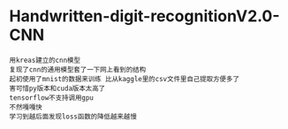 # Handwritten-digit-recognitionV2.0-CNN
    用kreas建立的cnn模型
    复现了cnn的通用模型套了一下网上看到的结构
    起初使用了mnist的数据来训练 比从kaggle里的csv文件里自己提取方便多了
    害可惜py版本和cuda版本太高了
    tensorflow不支持调用gpu
    不然嘎嘎快
    学习到越后面发现loss函数的降低越来越慢
